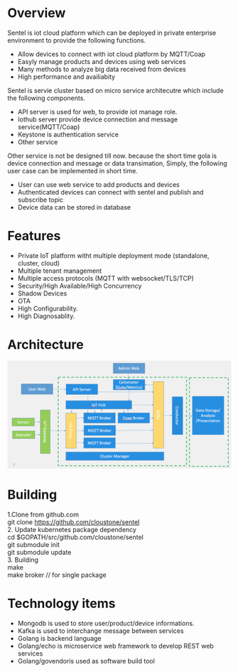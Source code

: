 Overview
=====================================================
Sentel is iot cloud platform which can be deployed in private enterprise environment to provide the following functions.

* Allow devices to connect with iot cloud platform by MQTT/Coap
* Easyly manage products and devices using web services
* Many methods to analyze big data received from devices
* High performance and availiabity

Sentel is servie cluster based on micro service architecutre which include the following components.

 * API server is used for web, to provide iot manage role.
*  Iothub server provide device connection and message service(MQTT/Coap)
*  Keystone is authentication service
* Other service
 
Other service is not be designed till now. because the short time gola is device connection and message or data transimation, Simply, the following user case can be implemented in short time.

* User can use web service to add products and devices
* Authenticated devices can connect with sentel and publish and subscribe topic
* Device data can be stored in database

Features
==========================
* Private IoT platform witht multiple deployment mode (standalone, cluster, cloud)
* Multiple tenant management
* Multiple access protocols (MQTT with websocket/TLS/TCP)
* Security/High Available/High Concurrency
* Shadow Devices
* OTA
* High Configurability.
* High Diagnosablity.

Architecture
==========================
![](docs/images/sentel_arch.png)

Building
==========================
1.Clone from github.com  
  git clone https://github.com/cloustone/sentel  
2. Update kubernetes package dependency  
  cd $GOPATH/src/github.com/cloustone/sentel  
  git submodule init  
  git submodule update  
3. Building   
make    
make broker // for single package

Technology items
==========================

* Mongodb is used to store user/product/device informations.
* Kafka is used to interchange message between services
* Golang is backend language
* Golang/echo is microservice web framework to develop REST web services
* Golang/govendoris used as software build tool


 
